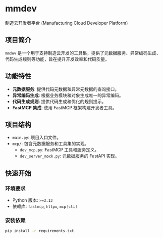# mmdev

制造云开发者平台 (Manufacturing Cloud Developer Platform)

## 项目简介

`mmdev` 是一个用于支持制造云开发的工具集，提供了元数据服务、异常编码生成、代码生成规则等功能，旨在提升开发效率和代码质量。

## 功能特性

- **元数据服务**: 提供代码元数据和异常元数据的查询接口。
- **异常编码生成**: 根据业务模块和对象生成唯一的异常编码。
- **代码生成规则**: 提供代码生成和优化的规则提示。
- **FastMCP 集成**: 使用 FastMCP 框架构建开发者工具。

## 项目结构

- `main.py`: 项目入口文件。
- `mcp/`: 包含元数据服务和工具集的实现。
  - `dev_mcp.py`: FastMCP 工具和服务定义。
  - `dev_server_mock.py`: 元数据服务的 FastAPI 实现。

## 快速开始

### 环境要求

- Python 版本: `>=3.13`
- 依赖库: `fastmcp`, `httpx`, `mcp[cli]`

### 安装依赖

```bash
pip install -r requirements.txt
```
